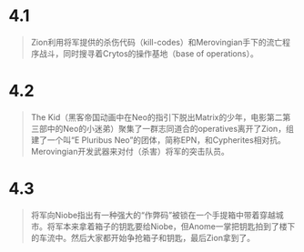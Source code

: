 # 4.1
>Zion利用将军提供的杀伤代码（kill-codes）和Merovingian手下的流亡程序战斗，同时搜寻着Crytos的操作基地（base of operations）。
 

# 4.2
>The Kid（黑客帝国动画中在Neo的指引下脱出Matrix的少年，电影第二第三部中的Neo的小迷弟）聚集了一群志同道合的operatives离开了Zion，组建了一个叫“E Pluribus
Neo”的团体，简称EPN，和Cypherites相对抗。Merovingian开发武器来对付（杀害）将军的突击队员。
 

# 4.3
>将军向Niobe指出有一种强大的“作弊码”被锁在一个手提箱中带着穿越城市。将军本来拿着箱子的钥匙要给Niobe，但Anome一掌把钥匙拍到了楼下的车流中。然后大家都开始争抢箱子和钥匙，最后Zion拿到了。
